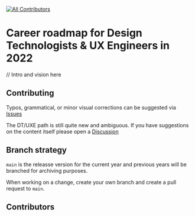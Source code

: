 <!-- ALL-CONTRIBUTORS-BADGE:START - Do not remove or modify this section -->
[![All Contributors](https://img.shields.io/badge/all_contributors-13-orange.svg?style=flat-square)](#contributors)
<!-- ALL-CONTRIBUTORS-BADGE:END --> 

# Career roadmap for Design Technologists & UX Engineers in 2022

// Intro and vision here

## Contributing

Typos, grammatical, or minor visual corrections can be suggested via [Issues](https://github.com/chiangs/design-technologist-roadmap/issues)

The DT/UXE path is still quite new and ambiguous. If you have suggestions on the content itself please open a [Discussion](https://github.com/chiangs/design-technologist-roadmap/discussions)

## Branch strategy

`main` is the releasse version for the current year and previous years will be branched for archiving purposes.

When working on a change, create your own branch and create a pull request to `main`.

## Contributors

<!-- ALL-CONTRIBUTORS-LIST:START - Do not remove or modify this section -->
<!-- prettier-ignore-start -->
<!-- markdownlint-disable -->

<!-- markdownlint-restore -->
<!-- prettier-ignore-end -->

<!-- ALL-CONTRIBUTORS-LIST:END -->
